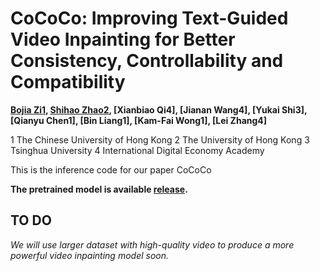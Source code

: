 # CoCoCo: Improving Text-Guided Video Inpainting for Better Consistency, Controllability and Compatibility

**[Bojia Zi1](https://scholar.google.fi/citations?user=QrMKIkEAAAAJ&hl=en), [Shihao Zhao2](https://scholar.google.com/citations?user=dNQiLDQAAAAJ&hl=en), [Xianbiao Qi4], [Jianan Wang4], [Yukai Shi3], [Qianyu Chen1], [Bin Liang1], [Kam-Fai Wong1], [Lei Zhang4]**

1 The Chinese University of Hong Kong   2 The University of Hong Kong   3 Tsinghua University   4 International Digital Economy Academy

This is the inference code for our paper CoCoCo


**The pretrained model is available [release](https://mycuhk-my.sharepoint.com/:f:/g/personal/1155203591_link_cuhk_edu_hk/EoXyViqDi8JEgBDCbxsyPY8BCg7YtkOy73SbBY-3WcQ72w?e=cDZuXM).**

**TO DO**
---------------------------------------
*We will use larger dataset with high-quality video to produce a more powerful video inpainting model soon.*


